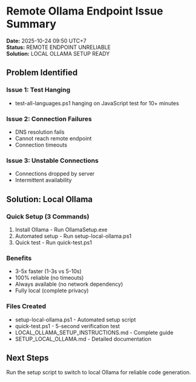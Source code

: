 # Remote Ollama Endpoint Issue Summary

**Date:** 2025-10-24 09:50 UTC+7  
**Status:** REMOTE ENDPOINT UNRELIABLE  
**Solution:** LOCAL OLLAMA SETUP READY

## Problem Identified

### Issue 1: Test Hanging
- test-all-languages.ps1 hanging on JavaScript test for 10+ minutes

### Issue 2: Connection Failures
- DNS resolution fails
- Cannot reach remote endpoint
- Connection timeouts

### Issue 3: Unstable Connections
- Connections dropped by server
- Intermittent availability

## Solution: Local Ollama

### Quick Setup (3 Commands)

1. Install Ollama - Run OllamaSetup.exe
2. Automated setup - Run setup-local-ollama.ps1
3. Quick test - Run quick-test.ps1

### Benefits

- 3-5x faster (1-3s vs 5-10s)
- 100% reliable (no timeouts)
- Always available (no network dependency)
- Fully local (complete privacy)

### Files Created

- setup-local-ollama.ps1 - Automated setup script
- quick-test.ps1 - 5-second verification test
- LOCAL_OLLAMA_SETUP_INSTRUCTIONS.md - Complete guide
- SETUP_LOCAL_OLLAMA.md - Detailed documentation

## Next Steps

Run the setup script to switch to local Ollama for reliable code generation.
